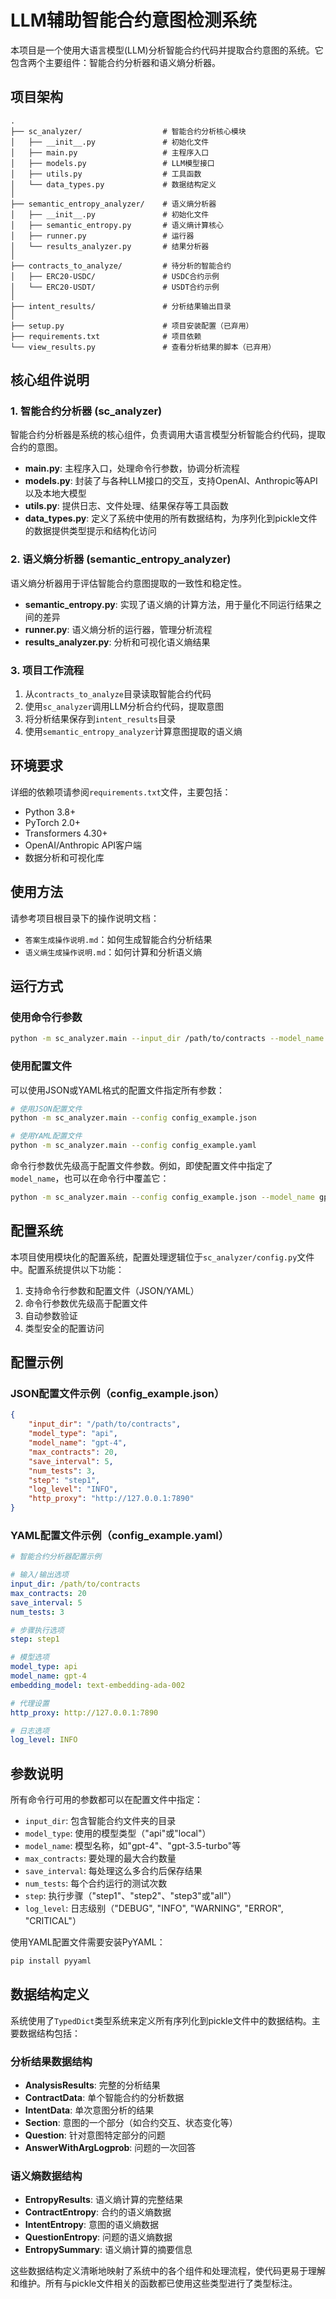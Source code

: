 # LLM辅助智能合约意图检测系统

本项目是一个使用大语言模型(LLM)分析智能合约代码并提取合约意图的系统。它包含两个主要组件：智能合约分析器和语义熵分析器。

## 项目架构

```
.
├── sc_analyzer/                  # 智能合约分析核心模块
│   ├── __init__.py               # 初始化文件
│   ├── main.py                   # 主程序入口
│   ├── models.py                 # LLM模型接口
│   ├── utils.py                  # 工具函数
│   └── data_types.py             # 数据结构定义
│
├── semantic_entropy_analyzer/    # 语义熵分析器
│   ├── __init__.py               # 初始化文件
│   ├── semantic_entropy.py       # 语义熵计算核心
│   ├── runner.py                 # 运行器
│   └── results_analyzer.py       # 结果分析器
│
├── contracts_to_analyze/         # 待分析的智能合约
│   ├── ERC20-USDC/               # USDC合约示例
│   └── ERC20-USDT/               # USDT合约示例
│
├── intent_results/               # 分析结果输出目录
│
├── setup.py                      # 项目安装配置（已弃用）
├── requirements.txt              # 项目依赖
└── view_results.py               # 查看分析结果的脚本（已弃用）
```

## 核心组件说明

### 1. 智能合约分析器 (sc_analyzer)

智能合约分析器是系统的核心组件，负责调用大语言模型分析智能合约代码，提取合约的意图。

- **main.py**: 主程序入口，处理命令行参数，协调分析流程
- **models.py**: 封装了与各种LLM接口的交互，支持OpenAI、Anthropic等API以及本地大模型
- **utils.py**: 提供日志、文件处理、结果保存等工具函数
- **data_types.py**: 定义了系统中使用的所有数据结构，为序列化到pickle文件的数据提供类型提示和结构化访问

### 2. 语义熵分析器 (semantic_entropy_analyzer)

语义熵分析器用于评估智能合约意图提取的一致性和稳定性。

- **semantic_entropy.py**: 实现了语义熵的计算方法，用于量化不同运行结果之间的差异
- **runner.py**: 语义熵分析的运行器，管理分析流程
- **results_analyzer.py**: 分析和可视化语义熵结果

### 3. 项目工作流程

1. 从`contracts_to_analyze`目录读取智能合约代码
2. 使用`sc_analyzer`调用LLM分析合约代码，提取意图
3. 将分析结果保存到`intent_results`目录
4. 使用`semantic_entropy_analyzer`计算意图提取的语义熵


## 环境要求

详细的依赖项请参阅`requirements.txt`文件，主要包括：

- Python 3.8+
- PyTorch 2.0+
- Transformers 4.30+
- OpenAI/Anthropic API客户端
- 数据分析和可视化库

## 使用方法

请参考项目根目录下的操作说明文档：
- `答案生成操作说明.md`：如何生成智能合约分析结果
- `语义熵生成操作说明.md`：如何计算和分析语义熵

## 运行方式

### 使用命令行参数

```bash
python -m sc_analyzer.main --input_dir /path/to/contracts --model_name gpt-4 --debug
```

### 使用配置文件

可以使用JSON或YAML格式的配置文件指定所有参数：

```bash
# 使用JSON配置文件
python -m sc_analyzer.main --config config_example.json

# 使用YAML配置文件
python -m sc_analyzer.main --config config_example.yaml
```

命令行参数优先级高于配置文件参数。例如，即使配置文件中指定了`model_name`，也可以在命令行中覆盖它：

```bash
python -m sc_analyzer.main --config config_example.json --model_name gpt-3.5-turbo
```

## 配置系统

本项目使用模块化的配置系统，配置处理逻辑位于`sc_analyzer/config.py`文件中。配置系统提供以下功能：

1. 支持命令行参数和配置文件（JSON/YAML）
2. 命令行参数优先级高于配置文件
3. 自动参数验证
4. 类型安全的配置访问

## 配置示例

### JSON配置文件示例（config_example.json）

```json
{
    "input_dir": "/path/to/contracts",
    "model_type": "api",
    "model_name": "gpt-4",
    "max_contracts": 20,
    "save_interval": 5,
    "num_tests": 3,
    "step": "step1",
    "log_level": "INFO",
    "http_proxy": "http://127.0.0.1:7890"
}
```

### YAML配置文件示例（config_example.yaml）

```yaml
# 智能合约分析器配置示例

# 输入/输出选项
input_dir: /path/to/contracts
max_contracts: 20
save_interval: 5
num_tests: 3

# 步骤执行选项
step: step1

# 模型选项
model_type: api
model_name: gpt-4
embedding_model: text-embedding-ada-002

# 代理设置
http_proxy: http://127.0.0.1:7890

# 日志选项
log_level: INFO
```

## 参数说明

所有命令行可用的参数都可以在配置文件中指定：

- `input_dir`: 包含智能合约文件夹的目录
- `model_type`: 使用的模型类型（"api"或"local"）
- `model_name`: 模型名称，如"gpt-4"、"gpt-3.5-turbo"等
- `max_contracts`: 要处理的最大合约数量
- `save_interval`: 每处理这么多合约后保存结果
- `num_tests`: 每个合约运行的测试次数
- `step`: 执行步骤（"step1"、"step2"、"step3"或"all"）
- `log_level`: 日志级别（"DEBUG", "INFO", "WARNING", "ERROR", "CRITICAL"）

使用YAML配置文件需要安装PyYAML：
```bash
pip install pyyaml
```

## 数据结构定义

系统使用了`TypedDict`类型系统来定义所有序列化到pickle文件中的数据结构。主要数据结构包括：

### 分析结果数据结构

- **AnalysisResults**: 完整的分析结果
- **ContractData**: 单个智能合约的分析数据
- **IntentData**: 单次意图分析的结果
- **Section**: 意图的一个部分（如合约交互、状态变化等）
- **Question**: 针对意图特定部分的问题
- **AnswerWithArgLogprob**: 问题的一次回答

### 语义熵数据结构

- **EntropyResults**: 语义熵计算的完整结果
- **ContractEntropy**: 合约的语义熵数据
- **IntentEntropy**: 意图的语义熵数据
- **QuestionEntropy**: 问题的语义熵数据
- **EntropySummary**: 语义熵计算的摘要信息

这些数据结构定义清晰地映射了系统中的各个组件和处理流程，使代码更易于理解和维护。所有与pickle文件相关的函数都已使用这些类型进行了类型标注。